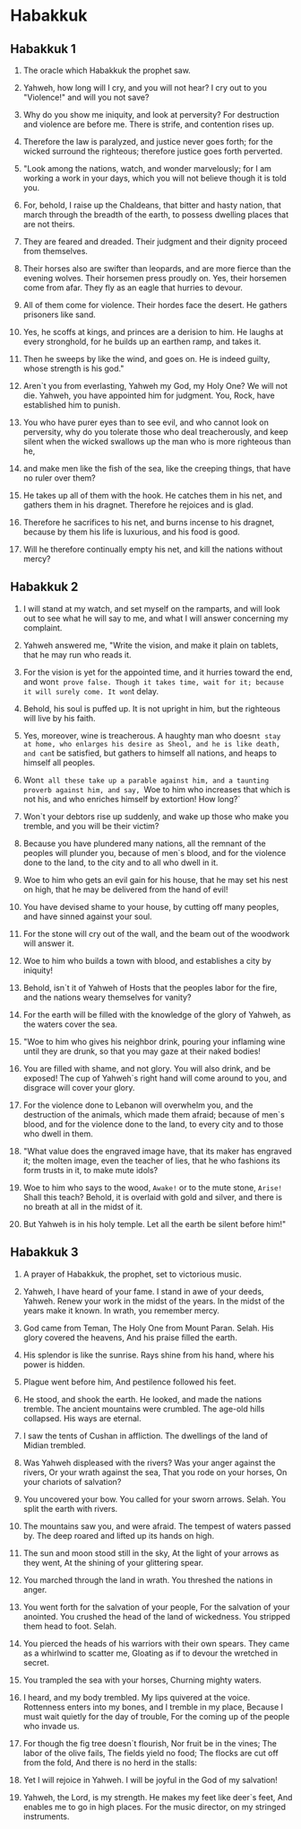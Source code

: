 # Habakkuk

## Habakkuk 1

1. The oracle which Habakkuk the prophet saw.

2. Yahweh, how long will I cry, and you will not hear? I cry out to you "Violence!" and will you not save?

3. Why do you show me iniquity, and look at perversity? For destruction and violence are before me. There is strife, and contention rises up.

4. Therefore the law is paralyzed, and justice never goes forth; for the wicked surround the righteous; therefore justice goes forth perverted.

5. "Look among the nations, watch, and wonder marvelously; for I am working a work in your days, which you will not believe though it is told you.

6. For, behold, I raise up the Chaldeans, that bitter and hasty nation, that march through the breadth of the earth, to possess dwelling places that are not theirs.

7. They are feared and dreaded. Their judgment and their dignity proceed from themselves.

8. Their horses also are swifter than leopards, and are more fierce than the evening wolves. Their horsemen press proudly on. Yes, their horsemen come from afar. They fly as an eagle that hurries to devour.

9. All of them come for violence. Their hordes face the desert. He gathers prisoners like sand.

10. Yes, he scoffs at kings, and princes are a derision to him. He laughs at every stronghold, for he builds up an earthen ramp, and takes it.

11. Then he sweeps by like the wind, and goes on. He is indeed guilty, whose strength is his god."

12. Aren`t you from everlasting, Yahweh my God, my Holy One? We will not die. Yahweh, you have appointed him for judgment. You, Rock, have established him to punish.

13. You who have purer eyes than to see evil, and who cannot look on perversity, why do you tolerate those who deal treacherously, and keep silent when the wicked swallows up the man who is more righteous than he,

14. and make men like the fish of the sea, like the creeping things, that have no ruler over them?

15. He takes up all of them with the hook. He catches them in his net, and gathers them in his dragnet. Therefore he rejoices and is glad.

16. Therefore he sacrifices to his net, and burns incense to his dragnet, because by them his life is luxurious, and his food is good.

17. Will he therefore continually empty his net, and kill the nations without mercy?

## Habakkuk 2

1. I will stand at my watch, and set myself on the ramparts, and will look out to see what he will say to me, and what I will answer concerning my complaint.

2. Yahweh answered me, "Write the vision, and make it plain on tablets, that he may run who reads it.

3. For the vision is yet for the appointed time, and it hurries toward the end, and won`t prove false. Though it takes time, wait for it; because it will surely come. It won`t delay.

4. Behold, his soul is puffed up. It is not upright in him, but the righteous will live by his faith.

5. Yes, moreover, wine is treacherous. A haughty man who doesn`t stay at home, who enlarges his desire as Sheol, and he is like death, and can`t be satisfied, but gathers to himself all nations, and heaps to himself all peoples.

6. Won`t all these take up a parable against him, and a taunting proverb against him, and say, `Woe to him who increases that which is not his, and who enriches himself by extortion! How long?`

7. Won`t your debtors rise up suddenly, and wake up those who make you tremble, and you will be their victim?

8. Because you have plundered many nations, all the remnant of the peoples will plunder you, because of men`s blood, and for the violence done to the land, to the city and to all who dwell in it.

9. Woe to him who gets an evil gain for his house, that he may set his nest on high, that he may be delivered from the hand of evil!

10. You have devised shame to your house, by cutting off many peoples, and have sinned against your soul.

11. For the stone will cry out of the wall, and the beam out of the woodwork will answer it.

12. Woe to him who builds a town with blood, and establishes a city by iniquity!

13. Behold, isn`t it of Yahweh of Hosts that the peoples labor for the fire, and the nations weary themselves for vanity?

14. For the earth will be filled with the knowledge of the glory of Yahweh, as the waters cover the sea.

15. "Woe to him who gives his neighbor drink, pouring your inflaming wine until they are drunk, so that you may gaze at their naked bodies!

16. You are filled with shame, and not glory. You will also drink, and be exposed! The cup of Yahweh`s right hand will come around to you, and disgrace will cover your glory.

17. For the violence done to Lebanon will overwhelm you, and the destruction of the animals, which made them afraid; because of men`s blood, and for the violence done to the land, to every city and to those who dwell in them.

18. "What value does the engraved image have, that its maker has engraved it; the molten image, even the teacher of lies, that he who fashions its form trusts in it, to make mute idols?

19. Woe to him who says to the wood, `Awake!` or to the mute stone, `Arise!` Shall this teach? Behold, it is overlaid with gold and silver, and there is no breath at all in the midst of it.

20. But Yahweh is in his holy temple. Let all the earth be silent before him!"

## Habakkuk 3

1. A prayer of Habakkuk, the prophet, set to victorious music.

2. Yahweh, I have heard of your fame.    I stand in awe of your deeds, Yahweh. Renew your work in the midst of the years.    In the midst of the years make it known.    In wrath, you remember mercy.

3. God came from Teman,    The Holy One from Mount Paran. Selah.  His glory covered the heavens,    And his praise filled the earth.

4. His splendor is like the sunrise.    Rays shine from his hand, where his power is hidden.

5. Plague went before him,    And pestilence followed his feet.

6. He stood, and shook the earth.    He looked, and made the nations tremble.    The ancient mountains were crumbled.    The age-old hills collapsed.    His ways are eternal.

7. I saw the tents of Cushan in affliction.    The dwellings of the land of Midian trembled.

8. Was Yahweh displeased with the rivers?    Was your anger against the rivers,    Or your wrath against the sea,    That you rode on your horses,    On your chariots of salvation?

9. You uncovered your bow.    You called for your sworn arrows. Selah. You split the earth with rivers.

10. The mountains saw you, and were afraid.    The tempest of waters passed by.    The deep roared and lifted up its hands on high.

11. The sun and moon stood still in the sky,    At the light of your arrows as they went,    At the shining of your glittering spear.

12. You marched through the land in wrath.    You threshed the nations in anger.

13. You went forth for the salvation of your people,    For the salvation of your anointed. You crushed the head of the land of wickedness.    You stripped them head to foot. Selah.

14. You pierced the heads of his warriors with their own spears.    They came as a whirlwind to scatter me,    Gloating as if to devour the wretched in secret.

15. You trampled the sea with your horses,    Churning mighty waters.

16. I heard, and my body trembled.    My lips quivered at the voice. Rottenness enters into my bones, and I tremble in my place,    Because I must wait quietly for the day of trouble,    For the coming up of the people who invade us.

17. For though the fig tree doesn`t flourish,    Nor fruit be in the vines;    The labor of the olive fails,     The fields yield no food;    The flocks are cut off from the fold,    And there is no herd in the stalls:

18. Yet I will rejoice in Yahweh.    I will be joyful in the God of my salvation!

19. Yahweh, the Lord, is my strength.    He makes my feet like deer`s feet,    And enables me to go in high places.     For the music director, on my stringed instruments.

